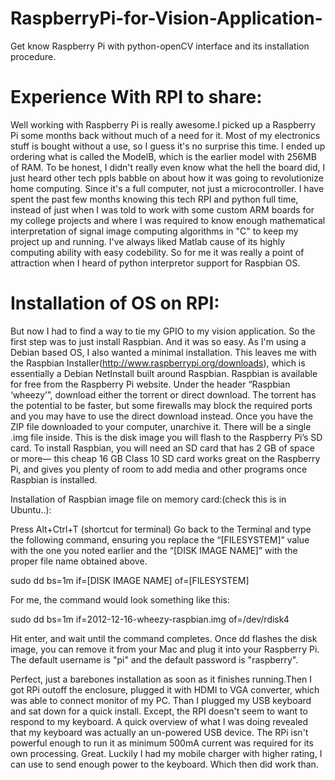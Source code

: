 RaspberryPi-for-Vision-Application-
===================================
Get know Raspberry Pi with python-openCV interface and its installation procedure.

Experience With RPI to share:
=============================

 Well working with Raspberry Pi is really awesome.I picked up a Raspberry Pi some months back without much of a need for it. Most of my electronics stuff is bought without a use, so I guess it's no surprise this time. I ended up ordering what is called the ModelB, which is the earlier model with 256MB of RAM. To be honest, I didn't really even know what the hell the board did, I just heard other tech ppls babble on about how it was going to revolutionize home computing. Since it's a full computer, not just a microcontroller.
  I have spent the past few months knowing this tech RPI and python full time, instead of just when I was told to work with some custom ARM boards for my college projects and where I was required to know enough mathematical interpretation of signal image computing algorithms in "C" to keep my project up and running. I've always liked Matlab cause of its highly computing ability with easy codebility. So for me it was really a point of attraction when I heard of python interpretor support for Raspbian OS.
  
Installation of OS on RPI:
==========================

 But now I had to find a way to tie my GPIO to my vision application. So the first step was to just install Raspbian. And it was so easy. As I'm using a Debian based OS, I also wanted a minimal installation. This leaves me with the Raspbian Installer(http://www.raspberrypi.org/downloads), which is essentially a Debian NetInstall built around Raspbian. Raspbian is available for free from the Raspberry Pi website. Under the header “Raspbian ‘wheezy’”, download either the torrent or direct download. The torrent has the potential to be faster, but some firewalls may block the required ports and you may have to use the direct download instead.
Once you have the ZIP file downloaded to your computer, unarchive it. There will be a single .img file inside. This is the disk image you will flash to the Raspberry Pi’s SD card. To install Raspbian, you will need an SD card that has 2 GB of space or more— this cheap 16 GB Class 10 SD card works great on the Raspberry Pi, and gives you plenty of room to add media and other programs once Raspbian is installed.

Installation of Raspbian image file on memory card:(check this is in Ubuntu..):

 Press Alt+Ctrl+T (shortcut for terminal)
 Go back to the Terminal and type the following command, ensuring you replace the “[FILESYSTEM]” value with the one you noted earlier and the “[DISK IMAGE NAME]” with the proper file name obtained above.

sudo dd bs=1m if=[DISK IMAGE NAME] of=[FILESYSTEM]

For me, the command would look something like this:

sudo dd bs=1m if=2012-12-16-wheezy-raspbian.img of=/dev/rdisk4

Hit enter, and wait until the command completes. Once dd flashes the disk image, you can remove it from your Mac and plug it into your Raspberry Pi. The default username is "pi" and the default password is "raspberry".

 
 Perfect, just a barebones installation as soon as it finishes running.Then I got RPi outoff the enclosure, plugged it with HDMI to VGA converter, which was able to connect monitor of my PC. Than I plugged  my USB keyboard and sat down for a quick install. Except, the RPI doesn't seem to want to respond to my keyboard. A quick overview of what I was doing revealed that my keyboard was actually an un-powered USB device. The RPi isn't powerful enough to run it as minimum 500mA current was required for its own processing. Great. Luckily I had my mobile charger with higher rating, I can use to send enough power to the keyboard. Which then did work than.

